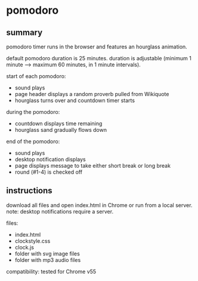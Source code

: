 # pomodoro

## summary

pomodoro timer runs in the browser and features an hourglass animation.

default pomodoro duration is 25 minutes. duration is adjustable (minimum 1 minute --> maximum 60 minutes, in 1 minute intervals).

start of each pomodoro:
* sound plays
* page header displays a random proverb pulled from Wikiquote
* hourglass turns over and countdown timer starts

during the pomodoro:
* countdown displays time remaining
* hourglass sand gradually flows down

end of the pomodoro:
* sound plays
* desktop notification displays
* page displays message to take either short break or long break
* round (#1-4) is checked off

## instructions 

download all files and open index.html in Chrome or run from a local server. note: desktop notifications require a server.

files:
* index.html
* clockstyle.css
* clock.js
* folder with svg image files
* folder with mp3 audio files

compatibility: tested for Chrome v55